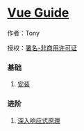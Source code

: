
# [Vue Guide]()

作者：Tony

授权：<a rel="license" href="http://creativecommons.org/licenses/by-nc/4.0/">署名-非商用许可证</a>

### 基础

1. [安装](#docs/install)


### 进阶
1. [深入响应式原理](#docs/response)


